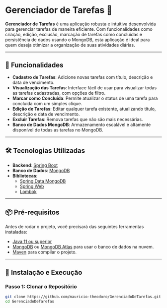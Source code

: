 # Gerenciador de Tarefas 📝

**Gerenciador de Tarefas** é uma aplicação robusta e intuitiva desenvolvida para gerenciar tarefas de maneira eficiente. Com funcionalidades como criação, edição, exclusão, marcação de tarefas como concluídas e persistência de dados usando o MongoDB, esta aplicação é ideal para quem deseja otimizar a organização de suas atividades diárias.

---

## 🚀 Funcionalidades

- **Cadastro de Tarefas**: Adicione novas tarefas com título, descrição e data de vencimento.
- **Visualização das Tarefas**: Interface fácil de usar para visualizar todas as tarefas cadastradas, com opções de filtro.
- **Marcar como Concluída**: Permite atualizar o status de uma tarefa para concluída com um simples clique.
- **Edição de Tarefas**: Editar qualquer tarefa existente, atualizando título, descrição e data de vencimento.
- **Excluir Tarefas**: Remova tarefas que não são mais necessárias.
- **Banco de Dados MongoDB**: Armazenamento escalável e altamente disponível de todas as tarefas no MongoDB.

---

## 🛠 Tecnologias Utilizadas

- **Backend**: [Spring Boot](https://spring.io/projects/spring-boot)
- **Banco de Dados**: [MongoDB](https://www.mongodb.com/)
- **Bibliotecas**:
  - [Spring Data MongoDB](https://spring.io/projects/spring-data-mongodb)
  - [Spring Web](https://spring.io/projects/spring-framework)
  - [Lombok](https://projectlombok.org/)

---

## 📦 Pré-requisitos

Antes de rodar o projeto, você precisará das seguintes ferramentas instaladas:

- [Java 11 ou superior](https://adoptopenjdk.net/)
- [MongoDB](https://www.mongodb.com/try/download/community) ou [MongoDB Atlas](https://www.mongodb.com/cloud/atlas) para usar o banco de dados na nuvem.
- [Maven](https://maven.apache.org/) para compilar o projeto.

---

## 🚧 Instalação e Execução

### Passo 1: Clonar o Repositório

```bash
git clone https://github.com/mauricio-theodoro/GerenciadoDeTarefas.git
cd GerenciadoDeTarefas
